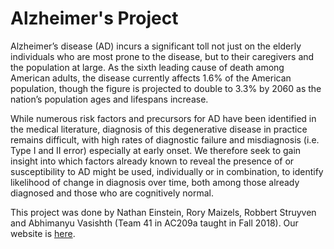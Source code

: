 # Alzheimer's Project

Alzheimer’s disease (AD) incurs a significant toll not just on the elderly individuals who are most prone to the disease, but to their caregivers and the population at large. As the sixth leading cause of death among American adults, the disease currently affects 1.6% of the American population, though the figure is projected to double to 3.3% by 2060 as the nation’s population ages and lifespans increase.

While numerous risk factors and precursors for AD have been identified in the medical literature, diagnosis of this degenerative disease in practice remains difficult, with high rates of diagnostic failure and misdiagnosis (i.e. Type I and II error) especially at early onset. We therefore seek to gain insight into which factors already known to reveal the presence of or susceptibility to AD might be used, individually or in combination, to identify likelihood of change in diagnosis over time, both among those already diagnosed and those who are cognitively normal.

This project was done by Nathan Einstein, Rory Maizels, Robbert Struyven and Abhimanyu Vasishth (Team 41 in AC209a taught in Fall 2018). Our website is [here](https://ac209a-alzheimersproject.github.io/alzheimers-project/).
